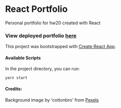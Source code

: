 # React Portfolio
Personal portfolio for hw20 created with React

### View deployed portfolio [here](https://rachelhumble.github.io/react-portfolio/)

This project was bootstrapped with [Create React App](https://github.com/facebook/create-react-app).

#### Available Scripts

In the project directory, you can run:
```
yarn start
```

#### Credits:
Background image by 'cottonbro' from [Pexels](https://www.pexels.com/photo/white-ceramic-woman-with-orange-flower-on-head-bust-4272616/)
